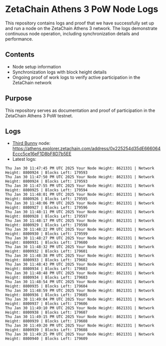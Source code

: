 # ZetaChain Athens 3 PoW Node Logs
This repository contains logs and proof that we have successfully set up and run a node on the ZetaChain Athens 3 network. The logs demonstrate continuous node operation, including synchronization details and performance.

## Contents
- Node setup information
- Synchronization logs with block height details
- Ongoing proof of work logs to verify active participation in the ZetaChain network

## Purpose
This repository serves as documentation and proof of participation in the ZetaChain Athens 3 PoW testnet.

## Logs

- [Third Bunny](https://thirdbunny.xyz/) node: https://athens.explorer.zetachain.com/address/0x225254d35dE666064Eccc5ce16eF1D8bF8D7b5EE
- Latest logs:
```
Thu Jan 30 11:47:45 PM UTC 2025 Your Node Height: 8621331 | Network Height: 8800924 | Blocks Left: 179593
Thu Jan 30 11:47:50 PM UTC 2025 Your Node Height: 8621331 | Network Height: 8800924 | Blocks Left: 179593
Thu Jan 30 11:47:55 PM UTC 2025 Your Node Height: 8621331 | Network Height: 8800925 | Blocks Left: 179594
Thu Jan 30 11:48:01 PM UTC 2025 Your Node Height: 8621331 | Network Height: 8800926 | Blocks Left: 179595
Thu Jan 30 11:48:06 PM UTC 2025 Your Node Height: 8621331 | Network Height: 8800927 | Blocks Left: 179596
Thu Jan 30 11:48:11 PM UTC 2025 Your Node Height: 8621331 | Network Height: 8800928 | Blocks Left: 179597
Thu Jan 30 11:48:17 PM UTC 2025 Your Node Height: 8621331 | Network Height: 8800929 | Blocks Left: 179598
Thu Jan 30 11:48:22 PM UTC 2025 Your Node Height: 8621331 | Network Height: 8800930 | Blocks Left: 179599
Thu Jan 30 11:48:27 PM UTC 2025 Your Node Height: 8621331 | Network Height: 8800931 | Blocks Left: 179600
Thu Jan 30 11:48:32 PM UTC 2025 Your Node Height: 8621331 | Network Height: 8800932 | Blocks Left: 179601
Thu Jan 30 11:48:38 PM UTC 2025 Your Node Height: 8621331 | Network Height: 8800933 | Blocks Left: 179602
Thu Jan 30 11:48:43 PM UTC 2025 Your Node Height: 8621331 | Network Height: 8800934 | Blocks Left: 179603
Thu Jan 30 11:48:48 PM UTC 2025 Your Node Height: 8621331 | Network Height: 8800934 | Blocks Left: 179603
Thu Jan 30 11:48:54 PM UTC 2025 Your Node Height: 8621331 | Network Height: 8800935 | Blocks Left: 179604
Thu Jan 30 11:48:59 PM UTC 2025 Your Node Height: 8621331 | Network Height: 8800936 | Blocks Left: 179605
Thu Jan 30 11:49:04 PM UTC 2025 Your Node Height: 8621331 | Network Height: 8800937 | Blocks Left: 179606
Thu Jan 30 11:49:10 PM UTC 2025 Your Node Height: 8621331 | Network Height: 8800938 | Blocks Left: 179607
Thu Jan 30 11:49:15 PM UTC 2025 Your Node Height: 8621331 | Network Height: 8800939 | Blocks Left: 179608
Thu Jan 30 11:49:20 PM UTC 2025 Your Node Height: 8621331 | Network Height: 8800939 | Blocks Left: 179608
Thu Jan 30 11:49:25 PM UTC 2025 Your Node Height: 8621331 | Network Height: 8800940 | Blocks Left: 179609
```
